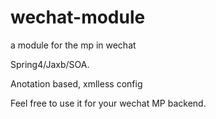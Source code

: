 # wechat-module
a module for the mp in wechat

Spring4/Jaxb/SOA.

Anotation based, xmlless config

Feel free to use it for your wechat MP backend.
